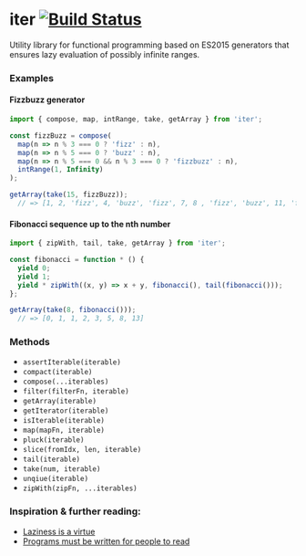 iter [![Build Status](https://travis-ci.org/nicklasnygren/iter.svg?branch=master)](https://travis-ci.org/nicklasnygren/iter)
====

Utility library for functional programming based on ES2015 generators that ensures lazy evaluation of possibly infinite ranges.

### Examples

#### Fizzbuzz generator

```js
import { compose, map, intRange, take, getArray } from 'iter';

const fizzBuzz = compose(
  map(n => n % 3 === 0 ? 'fizz' : n),
  map(n => n % 5 === 0 ? 'buzz' : n),
  map(n => n % 5 === 0 && n % 3 === 0 ? 'fizzbuzz' : n),
  intRange(1, Infinity)
);

getArray(take(15, fizzBuzz));
  // => [1, 2, 'fizz', 4, 'buzz', 'fizz', 7, 8 , 'fizz', 'buzz', 11, 'fizz', 13, 14, 'fizzbuzz']

```

#### Fibonacci sequence up to the nth number

```js
import { zipWith, tail, take, getArray } from 'iter';

const fibonacci = function * () {
  yield 0;
  yield 1;
  yield * zipWith((x, y) => x + y, fibonacci(), tail(fibonacci()));
};

getArray(take(8, fibonacci()));
  // => [0, 1, 1, 2, 3, 5, 8, 13]
```

### Methods
 * `assertIterable(iterable)`
 * `compact(iterable)`
 * `compose(...iterables)`
 * `filter(filterFn, iterable)`
 * `getArray(iterable)`
 * `getIterator(iterable)`
 * `isIterable(iterable)`
 * `map(mapFn, iterable)`
 * `pluck(iterable)`
 * `slice(fromIdx, len, iterable)`
 * `tail(iterable)`
 * `take(num, iterable)`
 * `unqiue(iterable)`
 * `zipWith(zipFn, ...iterables)`

### Inspiration & further reading:
 * [Laziness is a virtue](http://raganwald.com/2016/04/15/laziness-is-a-virtue.html)
 * [Programs must be written for people to read](http://raganwald.com/2016/03/17/programs-must-be-written-for-people-to-read.html)
